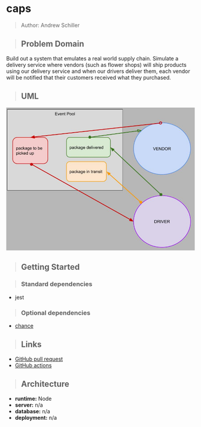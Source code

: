 # caps

> Author: Andrew Schiller

> ## Problem Domain

Build out a system that emulates a real world supply chain. Simulate a delivery service where vendors (such as flower shops) will ship products using our delivery service and when our drivers deliver them, each vendor will be notified that their customers received what they purchased.

> ## UML

![lab11 UML](./lab11_UML.jpg)

> ## Getting Started

> ### Standard dependencies

- jest

> ### Optional dependencies

- [chance](https://chancejs.com/)

> ## Links

- [GitHub pull request](https://github.com/schillerandrew/caps/pull/1)
- [GitHub actions](https://github.com/schillerandrew/caps/actions)

> ## Architecture

- **runtime:** Node
- **server:** n/a
- **database:** n/a
- **deployment:** n/a
